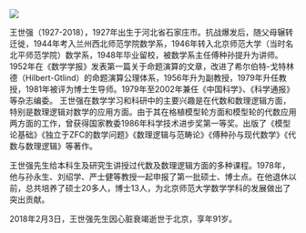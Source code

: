 ![](https://s2.loli.net/2022/09/02/LucHQiz2Y5nJqZD.png)

王世强（1927-2018），1927年出生于河北省石家庄市。抗战爆发后，随父母辗转迁徙，1944年考入兰州西北师范学院数学系，1946年转入北京师范大学（当时名北平师范学院）数学系，1948年毕业留校，被数学系主任傅种孙提升为讲师。1952年在《数学学报》发表第一篇关于命题演算的文章，改进了希尔伯特-戈特林德（Hilbert-Gtlind）的命题演算公理体系，1956年升为副教授，1979年升任教授，1981年被评为博士生导师。1979年至2002年兼任《中国科学》、《科学通报》等杂志编委。 王世强在数学学习和科研中的主要兴趣是在代数和数理逻辑方面，特别是数理逻辑对数学的应用方面。由于其在格植模型轮方面和模型轮的代数应用两方面的工作，曾获得国家教委1986年科学技术进步奖第一等奖。出版了《模型论基础》《独立于ZFC的数学问题》《数理逻辑与范畴论》《傅种孙与现代数学》《代数与数理逻辑》等著作。

王世强先生给本科生及研究生讲授过代数及数理逻辑方面的多种课程。1978年，他与孙永生、刘绍学、严士健等教授一起申报了第一批硕士、博士点。在他退休以前，总共培养了硕士20多人，博士13人，为北京师范大学数学学科的发展做出了突出贡献。

2018年2月3日，王世强先生因心脏衰竭逝世于北京，享年91岁。